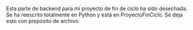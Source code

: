 Esta parte de backend para mi proyecto de fin de ciclo ha sido desechada. Se ha reescrito totalmente en Python y está en ProyectoFinCiclo. Se deja esto con propósito de archivo.
